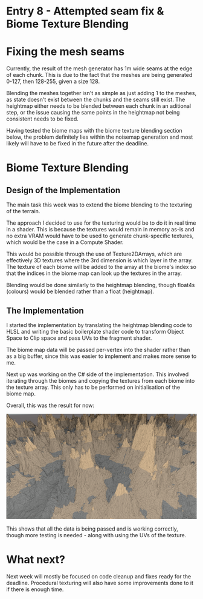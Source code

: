 # Entry 8 - Attempted seam fix & Biome Texture Blending
# Fixing the mesh seams
Currently, the result of the mesh generator has 1m wide seams at the edge of each chunk.
This is due to the fact that the meshes are being generated 0-127, then 128-255, given a size 128.

Blending the meshes together isn't as simple as just adding 1 to the meshes,
as state doesn't exist between the chunks and the seams still exist.
The heightmap either needs to be blended between each chunk in an aditional step,
or the issue causing the same points in the heightmap not being consistent needs to be fixed.

Having tested the biome maps with the biome texture blending section below,
the problem definitely lies within the noisemap generation
and most likely will have to be fixed in the future after the deadline.

# Biome Texture Blending
## Design of the Implementation
The main task this week was to extend the biome blending to the texturing of the terrain.

The approach I decided to use for the texturing would be to do it in real time in a shader.
This is because the textures would remain in memory as-is and no extra VRAM
would have to be used to generate chunk-specific textures,
which would be the case in a Compute Shader.

This would be possible through the use of Texture2DArrays,
which are effectively 3D textures where the 3rd dimension is which layer in the array.
The texture of each biome will be added to the array at the biome's index
so that the indices in the biome map can look up the textures in the array.

Blending would be done similarly to the heightmap blending,
though float4s (colours) would be blended rather than a float (heightmap).

## The Implementation
I started the implementation by translating the heightmap blending code to HLSL
and writing the basic boilerplate shader code to transform
Object Space to Clip space and pass UVs to the fragment shader.

The biome map data will be passed per-vertex into the shader rather than as a big buffer,
since this was easier to implement and makes more sense to me.

Next up was working on the C# side of the implementation.
This involved iterating through the biomes and copying the
textures from each biome into the texture array.
This only has to be performed on initialisation of the biome map.

Overall, this was the result for now:

![Procedural Texturing](./entry8/initial_texturing.png)

This shows that all the data is being passed and is working correctly,
though more testing is needed - along with using the UVs of the texture.

# What next?
Next week will mostly be focused on code cleanup and fixes ready for the deadline.
Procedural texturing will also have some improvements done to it if there is enough time.
